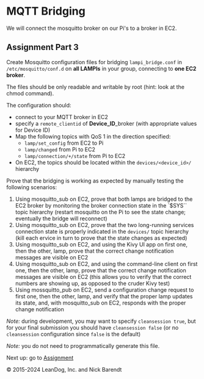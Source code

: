 # MQTT Bridging

We will connect the mosquitto broker on our Pi's to a broker in EC2.

## Assignment Part 3

Create Mosquitto configuration files for bridging `lampi_bridge.conf` in `/etc/mosquitto/conf.d` on **all LAMPIs** in your group, connecting to **one EC2 broker**.  

The files should be only readable and writable by root (hint: look at the chmod command).

The configuration should:

* connect to your MQTT broker in EC2
* specify a `remote_clientid` of **Device\_ID**\_broker  (with appropriate values for Device ID)
* Map the following topics with QoS 1 in the direction specified:
    * `lamp/set_config` from EC2 to Pi
    * `lamp/changed` from Pi to EC2
    * `lamp/connection/+/state` from Pi to EC2
* On EC2, the topics should be located within the `devices/<device_id>/` hierarchy


Prove that the bridging is working as expected by manually testing the following scenarios:

1. Using mosquitto\_sub on EC2, prove that both lamps are bridged to the EC2 broker by monitoring the broker connection state in the `$SYS`` topic hierarchy (restart mosquitto on the Pi to see the state change; eventually the bridge will reconnect)
1. Using mosquitto\_sub on EC2, prove that the two long-running services connection state is properly indicated in the `devices/` topic hierarchy (kill each ervice in turn to prove that the state changes as expected)
1. Using mosquitto\_sub on EC2, and using the Kivy UI app on first one, then the other, lamp, prove that the correct change notification messages are visible on EC2
1. Using mosquitto\_sub on EC2, and using the command-line client on first one, then the other, lamp,  prove that the correct change notification messages are visible on EC2 (this allows you to verify that the correct numbers are showing up, as opposed to the cruder Kivy test)
1. Using mossquitto\_pub on EC2, send a configuration change request to first one, then the other, lamp, and verify that the proper lamp updates its state, and, with mosquitto\_sub on EC2, responds with the proper change notification


*Note:* during development, you may want to specify `cleansession true`, but for your final submission you should have `cleansession false` (or no `cleansession` configuration since `false` is the default)

*Note:* you do not need to programmatically generate this file.   

Next up: go to [Assignment](../04.10_Assignment/README.md)

&copy; 2015-2024 LeanDog, Inc. and Nick Barendt
